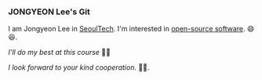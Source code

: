 ### JONGYEON Lee's Git

I am Jongyeon Lee in [SeoulTech](http://seoultech.ac.kr/).
I'm interested in [open-source software](http://en.wikipedia.org/...). :smile: :laughing:.

*I'll do my best at this course* 👨‍🎓

*I look forward to your kind cooperation.* 👨‍🏫.
